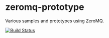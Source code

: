 zeromq-prototype
================

Various samples and prototypes using ZeroMQ.

[![Build Status](https://travis-ci.org/marccarre/zeromq-prototype.png?branch=master)](https://travis-ci.org/marccarre/zeromq-prototype)
